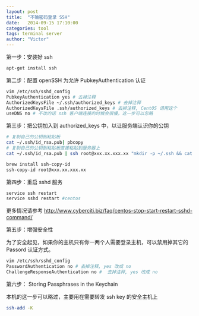 ```yaml
---
layout: post
title:  "不输密码登录 SSH"
date:   2014-09-15 17:10:00
categories: tool
tags: terminal server
author: "Victor"
---
```


第一步：安装好 ssh

```bash
apt-get install ssh
```

第二步：配置 openSSH 为允许 PubkeyAuthentication 认证

```bash
vim /etc/ssh/sshd_config
PubkeyAuthentication yes # 去掉注释
AuthorizedKeysFile ~/.ssh/authorized_keys # 去掉注释
AuthorizedKeysFile .ssh/authorized_keys # 去掉注释, CentOS 请用这个
useDNS no # 不改的话 ssh 客户端连接的时候会很慢，这一步可以忽略
```
第三步：把公钥加入到 authorized_keys 中，以让服务端认识你的公钥

```bash
# 复制自己的公钥到粘贴板
cat ~/.ssh/id_rsa.pub| pbcopy
# 复制自己的公钥到粘贴板直接粘贴到服务器上
cat ~/.ssh/id_rsa.pub | ssh root@xxx.xx.xxx.xx "mkdir -p ~/.ssh && cat >>  ~/.ssh/authorized_keys"
```

```bash
brew install ssh-copy-id
ssh-copy-id root@xxx.xx.xxx.xx
```

第四步：重启 sshd 服务

```bash
service ssh restart
service sshd restart #centos
```
更多情况请参考 http://www.cyberciti.biz/faq/centos-stop-start-restart-sshd-command/

第五步：增强安全性

为了安全起见，如果你的主机只有你一两个人需要登录主机，可以禁用掉其它的 Passord 认证方式。

```bash
vim /etc/ssh/sshd_config
PasswordAuthentication no # 去掉注释, yes 改成 no
ChallengeResponseAuthentication no #  去掉注释, yes 改成 no
```

第六步： Storing Passphrases in the Keychain

本机的这一步可以略过，主要用在需要转发 ssh key 的安全主机上

```bash
ssh-add -K
```
